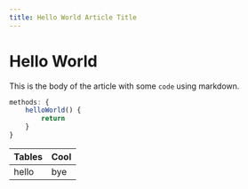 ```yaml
---
title: Hello World Article Title
---
```


# Hello World

This is the body of the article with some `code` using markdown.

```js
methods: {
    helloWorld() {
        return
    }
}
```

| Tables | Cool |
| ------ | ---- |
| hello  | bye  |
